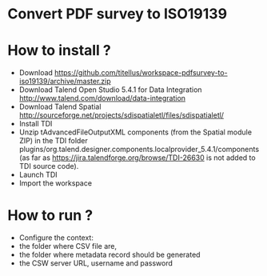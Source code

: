 Convert PDF survey to ISO19139
==============================


# How to install ?

* Download https://github.com/titellus/workspace-pdfsurvey-to-iso19139/archive/master.zip
* Download Talend Open Studio 5.4.1 for Data Integration http://www.talend.com/download/data-integration
* Download Talend Spatial http://sourceforge.net/projects/sdispatialetl/files/sdispatialetl/
* Install TDI
* Unzip tAdvancedFileOutputXML components (from the Spatial module ZIP) in the TDI folder plugins/org.talend.designer.components.localprovider_5.4.1/components (as far as https://jira.talendforge.org/browse/TDI-26630 is not added to TDI source code).
* Launch TDI
* Import the workspace



# How to run ?


* Configure the context:
 * the folder where CSV file are, 
 * the folder where metadata record should be generated
 * the CSW server URL, username and password
